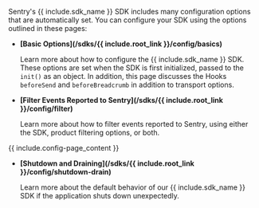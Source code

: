 <!--
Guideline: This page is common to all SDKs; it is stored in the common folder, nested under _includes/common. To use, 

1. Add a folder with the name of the platform you are documenting to the _documentation/sdks structure (for example, _documentation/sdks/javascript) 
2. Create a new config-<sdk>-intro.md file in _documentation/sdks/<platform-name> 
3. Create the defined `include` statements and add them to the configuration-intro.md file

If you have questions, please ask Fiona or Daniel. 

**The objective for this page is that a developer can view easily the configuration options for the SDK; each page _must_ have a description that includes a summary of what the page provides to the developer. Simply linking the page is insufficient.**
-->
Sentry's {{ include.sdk_name }} SDK includes many configuration options that are automatically set. You can configure your SDK using the options outlined in these pages:

- **[Basic Options](/sdks/{{ include.root_link }}/config/basics)** 

    Learn more about how to configure the {{ include.sdk_name }} SDK. These options are set when the SDK is first initialized, passed to the `init()` as an object. In addition, this page discusses the Hooks `beforeSend` and `beforeBreadcrumb` in addition to transport options.

- **[Filter Events Reported to Sentry](/sdks/{{ include.root_link }}/config/filter)**

    Learn more about how to filter events reported to Sentry, using either the SDK, product filtering options, or both.

{{ include.config-page_content }}
<!--
Guideline: Create the `include` statement that links to the pages specific to the SDK you are documenting. For example, here we link to Source Maps, Lazy Loading, Shutdown and Draining, and Supported Browsers for JavaScript
--> 

- **[Shutdown and Draining](/sdks/{{ include.root_link }}/config/shutdown-drain)**

    Learn more about the default behavior of our {{ include.sdk_name }} SDK if the application shuts down unexpectedly.